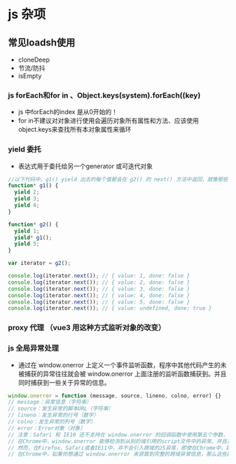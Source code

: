 # js 杂项

## 常见loadsh使用

- cloneDeep
- 节流/防抖
- isEmpty

### js forEach和for in 、Object.keys(system).forEach((key)

- js 中forEach的index 是从0开始的！
- for in不建议对对象进行使用会遍历对象所有属性和方法、应该使用 object.keys来查找所有本对象属性来循环

### yield 委托

- 表达式用于委托给另一个generator 或可迭代对象

```js
//以下代码中，g1() yield 出去的每个值都会在 g2() 的 next() 方法中返回，就像那些 yield 语句是写在 g2() 里一样。
function* g1() {
  yield 2;
  yield 3;
  yield 4;
}

function* g2() {
  yield 1;
  yield* g1();
  yield 5;
}

var iterator = g2();

console.log(iterator.next()); // { value: 1, done: false }
console.log(iterator.next()); // { value: 2, done: false }
console.log(iterator.next()); // { value: 3, done: false }
console.log(iterator.next()); // { value: 4, done: false }
console.log(iterator.next()); // { value: 5, done: false }
console.log(iterator.next()); // { value: undefined, done: true }
```

### proxy 代理 （vue3 用这种方式监听对象的改变）

### js 全局异常处理

- 通过在 window.onerror 上定义一个事件监听函数，程序中其他代码产生的未被捕获的异常往往就会被 window.onerror 上面注册的监听函数捕获到。并且同时捕获到一些关于异常的信息。

```js
window.onerror = function (message, source, lineno, colno, error) {}
// message：异常信息（字符串）
// source：发生异常的脚本URL（字符串）
// lineno：发生异常的行号（数字）
// colno：发生异常的列号（数字）
// error：Error对象（对象）
// 注意：Safari 和 IE10 还不支持在 window.onerror 的回调函数中使用第五个参数，也就是一个 Error 对象并带有一个追溯栈
// 在Chrome中，window.onerror 能够检测到从别的域引用的script文件中的异常，并且将这些异常标记为Script error。如果你不想处理这些从别的域引入的script文件，那么可以在程序中通过Script error标记将其过滤掉。
// 然而，在Firefox、Safari或者IE11中，并不会引入跨域的JS异常，即使在Chrome中，如果使用 try/catch 将这些讨厌的代码包围，那么Chrome也不会再检测到这些跨域异常。
// 在Chrome中，如果你想通过 window.onerror 来获取到完整的跨域异常信息，那么这些跨域资源必须提供合适的跨域头信息。
```
